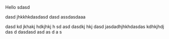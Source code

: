 Hello
sdasd

dasd
jhkkhkdasdasd
dasd
assdasdaaa

dasd kd jkhakj hdkjhkj h sd asd
dasdkj hkj
dasd jasdadhjhkhdasdas
kdhkjhdj
das
d
dasdasd
asd
as
d
a
s
